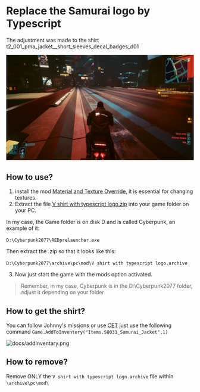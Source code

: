 # Replace the Samurai logo by Typescript

The adjustment was made to the shirt t2_001_pma_jacket__short_sleeves_decal_badges_d01

![docs/tshirt.png](docs/tshirt.png)

## How to use?

1. install the mod [Material and Texture Override](https://www.nexusmods.com/cyberpunk2077/mods/5266), it is essential for changing textures.
2. Extract the file [V shirt with typescript logo.zip](V%20shirt%20with%20typescript%20logo.zip) into your game folder on your PC.

In my case, the Game folder is on disk D and is called Cyberpunk, an example of it:

```D:\Cyberpunk2077\REDprelauncher.exe```

Then extract the .zip so that it looks like this:

```D:\Cyberpunk2077\archive\pc\mod\V shirt with typescript logo.archive```

3. Now just start the game with the mods option activated.

> Remember, in my case, Cyberpunk is in the D:\Cyberpunk2077 folder, adjust it depending on your folder.


## How to get the shirt?

You can follow Johnny's missions or use [CET](https://www.nexusmods.com/cyberpunk2077/mods/107) just use the following command `Game.AddToInventory("Items.SQ031_Samurai_Jacket",1)`

![docs/addInventary.png](docs/addInventary.png)

## How to remove?

Remove ONLY the `V shirt with typescript logo.archive` file within `\archive\pc\mod\`



